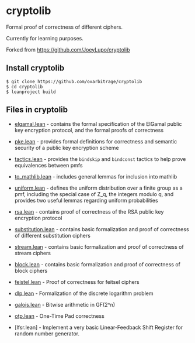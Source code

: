 # cryptolib

Formal proof of correctness of different ciphers.

Currently for learning purposes.

Forked from https://github.com/JoeyLupo/cryptolib

## Install cryptolib

```console
$ git clone https://github.com/oxarbitrage/cryptolib
$ cd cryptolib
$ leanproject build
```

## Files in cryptolib
	
- [elgamal.lean](src/elgamal.lean) - contains the formal specification of the ElGamal public key encryption protocol, and the formal proofs of correctness 
    
- [pke.lean](src/pke.lean) - provides formal definitions for correctness and semantic security of a public key encryption scheme

- [tactics.lean](src/tactics.lean) - provides the `bindskip` and `bindconst` tactics to help prove equivalences between pmfs

- [to_mathlib.lean](src/to_mathlib.lean) - includes general lemmas for inclusion into mathlib

- [uniform.lean](src/uniform.lean) - defines the uniform distribution over a finite group as a pmf, including the special case of Z_q, the integers modulo q, and provides two useful lemmas regarding uniform probabilities 

- [rsa.lean](src/rsa.lean) - contains proof of correctness of the RSA public key encryption protocol

- [substitution.lean](src/substitution.lean) - contains basic formalization and proof of correctness of different substitution ciphers

- [stream.lean](src/stream.lean) - contains basic formalization and proof of correctness of stream ciphers

- [block.lean](src/block.lean) - contains basic formalization and proof of correctness of block ciphers

- [feistel.lean](src/feistel.lean) - Proof of correctness for feitsel ciphers

- [dlp.lean](src/dlp.lean) - Formalization of the discrete logarithm problem

- [galois.lean](src/galois.lean) - Bitwise arithmetic in GF(2^n)

- [otp.lean](src/otp.lean) - One-Time Pad correctness

- [lfsr.lean] - Implement a very basic Linear-Feedback Shift Register for random number generator. 
